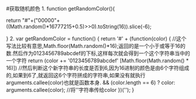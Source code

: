 #获取随机颜色
1.
function getRandomColor(){ 

return "#"+("00000"+((Math.random()*16777215+0.5)>>0).toString(16)).slice(-6); 

} 
2.
var getRandomColor = function() {
return '#' + (function(color) { 
//这个写法比较有意思,Math.floor(Math.random()*16);返回的是一个小于或等于16的数.然后作为0123456789abcdef的下标,这样每次就会得到一个这个字符串当中的一个字符
return (color += '0123456789abcdef' [Math.floor(Math.random() * 16)]) 
//然后判断这个新字符串的长度是否到6,因为16进制的颜色是由6个字符组成的,如果到6了,就返回这6个字符拼成的字符串,如果没有就执行arguments.callee(color)也就是函数本身.
&& (color.length == 6) ? color: arguments.callee(color); //将''字符串传给color
})('');
}

